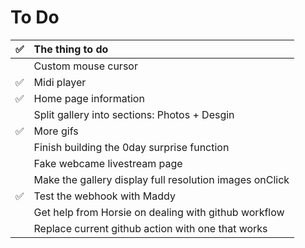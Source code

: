 # To Do
|✅ | The thing to do |
|:-:|:----------------|
| | Custom mouse cursor |
|✅| Midi player |
|✅| Home page information |
| | Split gallery into sections: Photos + Desgin |
|✅| More gifs |
| | Finish building the 0day surprise function |
| | Fake webcame livestream page |
| | Make the gallery display full resolution images onClick |
|✅| Test the webhook with Maddy |
| | Get help from Horsie on dealing with github workflow |
| | Replace current github action with one that works
